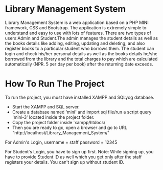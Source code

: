 
# Library Management System

  Library Management System is a web application based on a PHP MINI framework, CSS and Bootstrap. The application is extremely simple to
  understand and easy to use with lots of features. There are two types of users:Admin and Student.The admin manages the
  student details as well as the books details like adding, editing, updating and deleting, and also register books to a
  particular student who borrows them. The student can login and check his/her personal details as well as the books details
  he/she borrowed from the library and the total charges to pay which are calculated automatically (NPR. 5 per day per book)
  after the returning date exceeds.

# How To Run The Project
  
  To run the project, you must have installed XAMPP and SQLyog database.
  
  - Start the XAMPP and SQL server.
  - Create a database named 'mini' and import sql file/run a script query 'mini-3' located inside the project folder.
  - Copy the project folder inside 'xampp/htdocs/'
  - Then you are ready to go, open a browser and go to URL "http://localhost/Library_Management_System/" 
  
   For Admin's Login, 
   	username = staff
	password = 12345

   For Student's Login, you have to sign up first. 
	Note: While signing up, you have to provide Student ID as well which you get only after the staff registers your
	details. You can't sign up without student ID.
	
